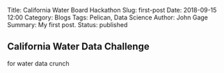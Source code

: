Title: California Water Board Hackathon
Slug: first-post
Date: 2018-09-15 12:00
Category: Blogs
Tags: Pelican, Data Science
Author: John Gage
Summary: My first post.
Status: published



## California Water Data Challenge ##

for water data crunch
